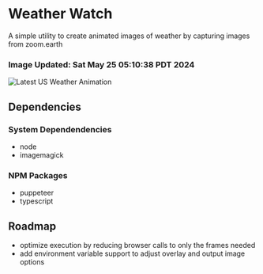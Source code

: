# Weather Watch

A simple utility to create animated images of weather by capturing images from zoom.earth

### Image Updated: Sat May 25 05:10:38 PDT 2024

![Latest US Weather Animation](animations/2024-05-25.webp)

## Dependencies
### System Dependendencies
* node
* imagemagick
### NPM Packages
* puppeteer
* typescript

## Roadmap
* optimize execution by reducing browser calls to only the frames needed
* add environment variable support to adjust overlay and output image options
